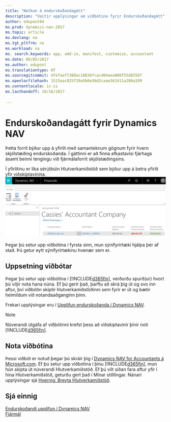 ```yaml
---
title: "Notkun á endurskoðandagátt"
description: "Veitir upplýsingar um viðbótina fyrir Endurskoðandagátt"
author: edupont04
ms.prod: dynamics-nav-2017
ms.topic: article
ms.devlang: na
ms.tgt_pltfrm: na
ms.workload: na
ms. search.keywords: app, add-in, manifest, customize, accountant
ms.date: 09/05/2017
ms.author: edupont
ms.translationtype: HT
ms.sourcegitcommit: 4fefaef7380ac10836fcac404eea006f55d8556f
ms.openlocfilehash: 1515aac025f29a5b6e36d2caae362411a280a109
ms.contentlocale: is-is
ms.lasthandoff: 10/16/2017

---
```

# <a name="accountant-portal-for-dynamics-nav"></a>Endurskoðandagátt fyrir Dynamics NAV
Þetta forrit býður upp á yfirlit með samanteknum gögnum fyrir hvern skjólstæðing endurskoðanda. Í gáttinni er að finna afkastavísi fjárhags ásamt beinni tengingu við fjármálaforrit skjólstæðingsins.  

Í yfirlitinu er líka sérútbúin Hlutverkamiðstöð sem býður upp á betra yfirlit yfir viðskiptavinina.  
[![Endurskoðandagátt](./media/ui-extensions-accportal/accountant-portal.png)](https://go.microsoft.com/fwlink/?linkid=851257)

Þegar þú setur upp viðbótina í fyrsta sinn, mun sýnifyrirtæki hjálpa þér af stað. Þú getur eytt sýnifyrirtækinu hvenær sem er.  

## <a name="installing-the-extension"></a>Uppsetning viðbótar
Þegar þú setur upp viðbótina í [!INCLUDE[d365fin](includes/d365fin_md.md)], verðurðu spurð(ur) hvort þú viljir nota hana núna. Ef þú gerir það, þarftu að skrá þig út og svo inn aftur, því viðbótin skiptir hlutverkamiðstöðinni sem fyrir er út og bætir heimildum við notandaaðganginn þinn.  

Frekari upplýsingar eru í [Upplifun endurskoðanda í Dynamics NAV](finance-accounting.md).  

> [!NOTE]  
>  Núverandi útgáfa af viðbótinni krefst þess að viðskiptavinir þínir noti [!INCLUDE[d365fin](includes/d365fin_md.md)].  

## <a name="using-the-extension"></a>Nota viðbótina
Þessi viðbót er notuð þegar þú skráir þig í [Dynamics NAV for Accountants á Microsoft.com](https://www.microsoft.com/en-us/dynamics365/financial-insights-for-accountants). Ef þú setur upp viðbótina í þínu [!INCLUDE[d365fin](includes/d365fin_md.md)], mun hún skipta út núverandi Hlutverkamiðstöð. Ef þú vilt síðan fara aftur yfir í hina Hlutverkamiðstöð, geturðu gert það í Mínar stilllingar. Nánari upplýsingar sjá [Hvernig: Breyta Hlutverkamiðstöð](change-role.md).  

## <a name="see-also"></a>Sjá einnig
[Endurskoðandi upplifun í Dynamics NAV](finance-accounting.md)  
[Fjármál](finance.md)  

